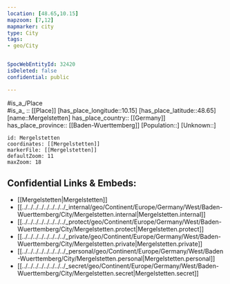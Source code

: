 ```yaml
---
location: [48.65,10.15] 
mapzoom: [7,12] 
mapmarker: city 
type: City
tags:
- geo/City


SpocWebEntityId: 32420
isDeleted: false
confidential: public

---
```

#is_a_/Place  
#is_a_ :: [[Place]] 
[has_place_longitude::10.15] 
[has_place_latitude::48.65] 
[name::Mergelstetten] 
has_place_country:: [[Germany]]  
has_place_province:: [[Baden-Wuerttemberg]] 
[Population::] 
[Unknown::] 


```leaflet
id: Mergelstetten
coordinates: [[Mergelstetten]] 
markerFile: [[Mergelstetten]] 
defaultZoom: 11 
maxZoom: 18
```


## Confidential Links & Embeds: 
- [[Mergelstetten|Mergelstetten]]  
- [[../../../../../../../../_internal/geo/Continent/Europe/Germany/West/Baden-Wuerttemberg/City/Mergelstetten.internal|Mergelstetten.internal]] 
- [[../../../../../../../../_protect/geo/Continent/Europe/Germany/West/Baden-Wuerttemberg/City/Mergelstetten.protect|Mergelstetten.protect]] 
- [[../../../../../../../../_private/geo/Continent/Europe/Germany/West/Baden-Wuerttemberg/City/Mergelstetten.private|Mergelstetten.private]] 
- [[../../../../../../../../_personal/geo/Continent/Europe/Germany/West/Baden-Wuerttemberg/City/Mergelstetten.personal|Mergelstetten.personal]] 
- [[../../../../../../../../_secret/geo/Continent/Europe/Germany/West/Baden-Wuerttemberg/City/Mergelstetten.secret|Mergelstetten.secret]] 
